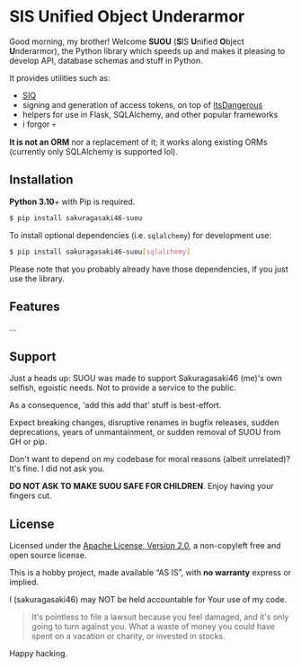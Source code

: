 # SIS Unified Object Underarmor

Good morning, my brother! Welcome **SUOU** (**S**IS **U**nified **O**bject **U**nderarmor), the Python library which speeds up and makes it pleasing to develop API, database schemas and stuff in Python.

It provides utilities such as:
* [SIQ](https://yusur.moe/protocols/siq.html)
* signing and generation of access tokens, on top of [ItsDangerous](https://github.com/pallets/itsdangerous)
* helpers for use in Flask, SQLAlchemy, and other popular frameworks
* i forgor 💀

**It is not an ORM** nor a replacement of it; it works along existing ORMs (currently only SQLAlchemy is supported lol).

## Installation

**Python 3.10**+ with Pip is required.

```bash
$ pip install sakuragasaki46-suou
```

To install optional dependencies (i.e. `sqlalchemy`) for development use:

```bash
$ pip install sakuragasaki46-suou[sqlalchemy]
```

Please note that you probably already have those dependencies, if you just use the library.

## Features

...

## Support

Just a heads up: SUOU was made to support Sakuragasaki46 (me)'s own selfish, egoistic needs. Not to provide a service to the public.

As a consequence, 'add this add that' stuff is best-effort.

Expect breaking changes, disruptive renames in bugfix releases, sudden deprecations, years of unmantainment, or sudden removal of SUOU from GH or pip.

Don't want to depend on my codebase for moral reasons (albeit unrelated)? It's fine. I did not ask you.

**DO NOT ASK TO MAKE SUOU SAFE FOR CHILDREN**. Enjoy having your fingers cut.

## License

Licensed under the [Apache License, Version 2.0](LICENSE), a non-copyleft free and open source license.

This is a hobby project, made available “AS IS”, with __no warranty__ express or implied.

I (sakuragasaki46) may NOT be held accountable for Your use of my code.

> It's pointless to file a lawsuit because you feel damaged, and it's only going to turn against you. What a waste of money you could have spent on a vacation or charity, or invested in stocks.

Happy hacking.

